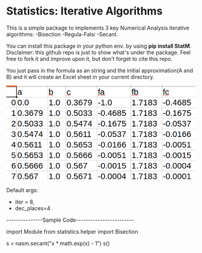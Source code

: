 # Statistics: Iterative Algorithms
This is a simple package to implements 3 key Numerical Analysis iterative algorithms:
-Bisection 
-Regula-Falsi
-Secant.

You can install this package in your python env. by using **pip install StatM**.
Disclaimer: this github repo is just to show what's under the package. Feel free to fork it and improve upon it, but don't forget to cite this repo.

You just pass in the formula as an string and the initial approximation(A and B) and it will create an Excel sheet in your current directory.


![alt text](https://github.com/Blaizzy/Boring_weekends/blob/master/StatM/Screenshot%20from%202019-05-13%2018-44-15.png)

Default args:

- iter = 8, 
- dec_places=4

---------------Sample Code------------------------

import Module
from statistics.helper import Bisection

s = nasm.secant("x * math.exp(x) - 1")
s()
